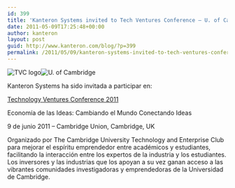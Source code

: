 ```yaml
---
id: 399
title: 'Kanteron Systems invited to Tech Ventures Conference – U. of Cambridge'
date: 2011-05-09T17:25:48+00:00
author: kanteron
layout: post
guid: http://www.kanteron.com/blog/?p=399
permalink: /2011/05/09/kanteron-systems-invited-to-tech-ventures-conference-u-of-cambridge/
---
```

<img class="aligncenter" src="http://tvc2011.cutec.org/wp-content/uploads/TVC-logo-2011-transparent-300x118.png" alt="TVC logo" /><img class="aligncenter" src="http://www.britishcouncil.org/singapore-126x49-logo-university-of-cambridge" alt="U. of Cambridge" />

Kanteron Systems ha sido invitada a participar en:
  
[Technology Ventures Conference 2011](http://tvc2011.cutec.org/)
  
Economía de las Ideas: Cambiando el Mundo Conectando Ideas
  
9 de junio 2011 – Cambridge Union, Cambridge, UK
  
Organizado por The Cambridge University Technology and Enterprise Club para mejorar el espíritu emprendedor entre académicos y estudiantes, facilitando la interacción entre los expertos de la industria y los estudiantes. Los inversores y las industrias que los apoyan a su vez ganan acceso a las vibrantes comunidades investigadoras y emprendedoras de la Universidad de Cambridge.